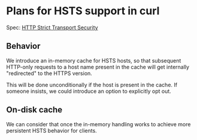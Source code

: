 # Plans for HSTS support in curl

Spec: [HTTP Strict Transport Security](https://tools.ietf.org/html/rfc6797)

## Behavior

We introduce an in-memory cache for HSTS hosts, so that subsequent HTTP-only requests to a host name present in the cache will get internally "redirected" to the HTTPS version.

This will be done unconditionally if the host is present in the cache. If someone insists, we could introduce an option to explicitly opt out.

## On-disk cache

We can consider that once the in-memory handling works to achieve more persistent HSTS behavior for clients.